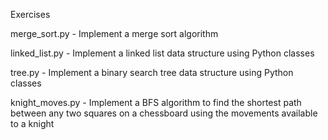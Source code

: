 Exercises

merge_sort.py - Implement a merge sort algorithm

linked_list.py - Implement a linked list data structure using Python classes

tree.py - Implement a binary search tree data structure using Python classes

knight_moves.py - Implement a BFS algorithm to find the shortest path between any two squares on a chessboard using the movements available to a knight

